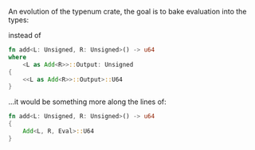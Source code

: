 An evolution of the typenum crate, the goal is to bake evaluation into the types:

instead of 

```rust
fn add<L: Unsigned, R: Unsigned>() -> u64
where
    <L as Add<R>>::Output: Unsigned
{
    <<L as Add<R>>::Output>::U64
}
```
...it would be something more along the lines of:
```rust
fn add<L: Unsigned, R: Unsigned>() -> u64
{
    Add<L, R, Eval>::U64
}
```

